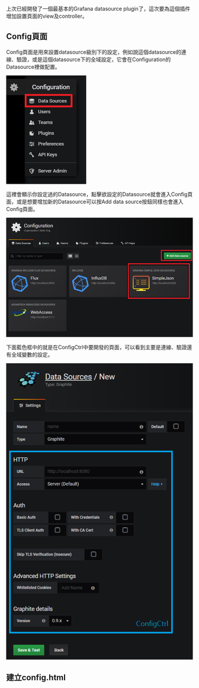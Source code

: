 上次已經開發了一個最基本的Grafana datasource plugin了，這次要為這個插件增加設置頁面的view及controller。

## Config頁面

Config頁面是用來設置datasource級別下的設定，例如說這個datasource的連線、驗證，或是這個datasource下的全域設定，它會在Configuration的Datasource裡做配置。

![DatasourceConfig](/assets/2018-08-10-grafana-datasource-plugin-configctrl/DatasourceConfig.png)

這裡會顯示你設定過的Datasource，點擊欲設定的Datasource就會進入Config頁面，或是想要增加新的Datasource可以按Add data source按鈕同樣也會進入Config頁面。

![GoConfig](/assets/2018-08-10-grafana-datasource-plugin-configctrl/GoConfig.png)

下面藍色框中的就是在ConfigCtrl中要開發的頁面，可以看到主要是連線、驗證還有全域變數的設定。

![ConfigPage](/assets/2018-08-10-grafana-datasource-plugin-configctrl/ConfigPage.png)

## 建立config.html

